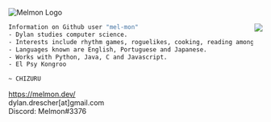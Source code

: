 ![Melmon Logo](https://melmon.dev/imgs/melmonlogo_black.png)

<img align="right" src="https://github-readme-stats.vercel.app/api?username=mel-mon&count_private=true&show_icons=true&title_color=FF00B4&text_color=FFF&icon_color=FF00B4&bg_color=000" />

```bash
Information on Github user "mel-mon"
- Dylan studies computer science.
- Interests include rhythm games, roguelikes, cooking, reading among others.
- Languages known are English, Portuguese and Japanese.
- Works with Python, Java, C and Javascript.
- El Psy Kongroo

~ CHIZURU
```

https://melmon.dev/<br>
dylan.drescher[at]gmail.com<br>
Discord: Melmon#3376

